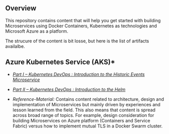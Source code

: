 
## Overview 
This repository contains content that will help you get started with building Microservices using Docker Containers, Kubernetes as technologies and Microsoft Azure as a platform.  

The strucure of the content is bit losse, but here is the list of artifacts availalbe. 

## Azure Kubernetes Service (AKS)*

   + *[Part I – Kubernetes DevOps : Introduction to the Historic Events Microservice](http://www.razibinrais.com/k8s-devops-part-1)*
  + *[Part II – Kubernetes DevOps : Introduction to the Helm](http://www.razibinrais.com/k8s-devops-part-2)*   
 

+ *Reference-Material:* Contains content related to architecture, design and implementation of Microservices but mainly driven by experiences and lesson learned from the field. This also means that content is spread across broad range of topics. For example, design consideration for building Microservices on Azure platform (Containers and Service Fabric) versus how to implement mutual TLS in a Docker Swarm cluster.
 
